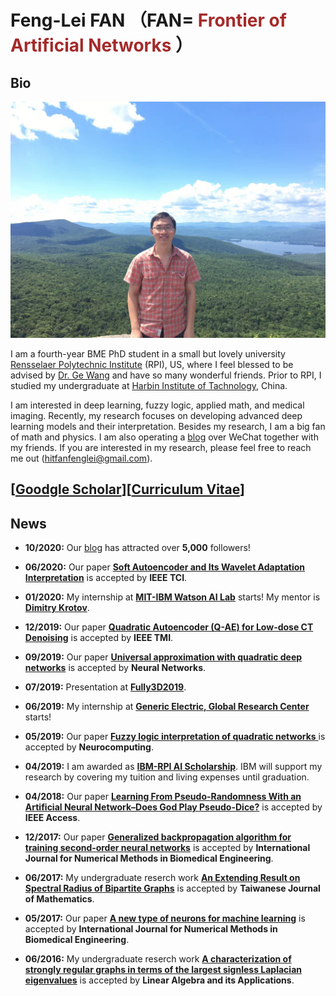 Feng-Lei FAN （FAN=<span style="color:brown;"> Frontier of Artificial Networks </span>）
============

Bio
---------

<img src="./biography.jpg" alt="" class="inline"/>


I am a fourth-year BME PhD student in a small but lovely university [Rensselaer Polytechnic Institute](https://www.rpi.edu/) (RPI), US, where I feel blessed to be advised by [Dr. Ge Wang](https://biotech.rpi.edu/centers/bic/people/faculty/ge-wang) and have so many wonderful friends. Prior to RPI, I studied my undergraduate at [Harbin Institute of Tachnology](http://en.hit.edu.cn/), China. 

I am interested in deep learning, fuzzy logic, applied math, and medical imaging. Recently, my research focuses on developing advanced deep learning models and their interpretation. Besides my research, I am a big fan of math and physics. I am also operating a [blog](https://www.ershicimi.com/a/RjleG2QD) over WeChat together with my friends. If you are interested in my research, please feel free to reach me out (hitfanfenglei@gmail.com). 



[<span style="color:brown;">[Goodgle Scholar](https://scholar.google.com/citations?user=YPmyK2wAAAAJ&hl=en)</span>][<span style="color:brown;">[Curriculum Vitae](https://github.com/FengleiFan/Feng-Lei.Fan.github.io/blob/gh-pages/MyResume.pdf)</span>]
----------

News
----------
* **10/2020:** Our [blog](https://www.ershicimi.com/a/RjleG2QD) has attracted over **5,000** followers!

* **06/2020:** Our paper [**Soft Autoencoder and Its Wavelet Adaptation Interpretation**](https://ieeexplore.ieee.org/document/9162438) is accepted by **IEEE TCI**.

* **01/2020:** My internship at [**MIT-IBM Watson AI Lab**](https://mitibmwatsonailab.mit.edu/) starts! My mentor is [**Dimitry Krotov**](https://researcher.watson.ibm.com/researcher/view.php?person=ibm-krotov).

* **12/2019:** Our paper [**Quadratic Autoencoder (Q-AE) for Low-dose CT Denoising**](https://ieeexplore.ieee.org/abstract/document/8946589) is accepted by **IEEE TMI**.

* **09/2019:** Our paper [**Universal approximation with quadratic deep networks**](https://www.sciencedirect.com/science/article/pii/S0893608020300095) is accepted by **Neural Networks**.

* **07/2019:** Presentation at [**Fully3D2019**](https://www.med.upenn.edu/fully3d/).

* **06/2019:** My internship at [**Generic Electric, Global Research Center**](https://www.ge.com/research/) starts!

* **05/2019:** Our paper [**Fuzzy logic interpretation of quadratic networks**
](https://www.sciencedirect.com/science/article/pii/S0925231219312615) is accepted by **Neurocomputing**.

* **04/2019:** I am awarded as [**IBM-RPI AI Scholarship**](https://airc.rpi.edu/aihn-scholars). IBM will support my research by covering my tuition and living expenses until graduation.

* **04/2018:** Our paper [**Learning From Pseudo-Randomness With an Artificial Neural Network–Does God Play Pseudo-Dice?**](https://ieeexplore.ieee.org/abstract/document/8350369) is accepted by **IEEE Access**.

* **12/2017:** Our paper [**Generalized backpropagation algorithm for training second‐order neural networks**](https://onlinelibrary.wiley.com/doi/abs/10.1002/cnm.2956) is accepted by **International Journal for Numerical Methods in Biomedical Engineering**.

* **06/2017:** My undergraduate reserch work [**An Extending Result on Spectral Radius of Bipartite Graphs**](https://www.jstor.org/stable/90020207?seq=1) is accepted by **Taiwanese Journal of Mathematics**.

* **05/2017:** Our paper [**A new type of neurons for machine learning**](https://onlinelibrary.wiley.com/doi/abs/10.1002/cnm.2920) is accepted by **International Journal for Numerical Methods in Biomedical Engineering**.

* **06/2016:** My undergraduate reserch work [**A characterization of strongly regular graphs in terms of the largest signless Laplacian eigenvalues**](https://www.sciencedirect.com/science/article/pii/S0024379516301598) is accepted by **Linear Algebra and its Applications**.










